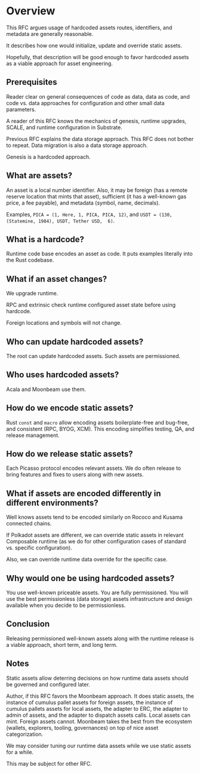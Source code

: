 # Overview

This RFC argues usage of hardcoded assets routes, identifiers, and metadata are generally reasonable.  

It describes how one would initialize, update and override static assets.

Hopefully, that description will be good enough to favor hardcoded assets as a viable approach for asset engineering.

## Prerequisites

Reader clear on general consequences of code as data, data as code, and code vs. data approaches for configuration and other small data parameters.

A reader of this RFC knows the mechanics of genesis, runtime upgrades, SCALE, and runtime configuration in Substrate.

Previous RFC explains the data storage approach. This RFC does not bother to repeat. Data migration is also a data storage approach. 

Genesis is a hardcoded approach.

## What are assets?

An asset is a local number identifier. Also, it may be foreign (has a remote reserve location that mints that asset),  sufficient (it has a well-known gas price, a fee payable), and metadata (symbol, name, decimals).

Examples, `PICA = (1, Here, 1, PICA, PICA, 12)`, and `USDT = (130, (Statemine, 1984), USDT, Tether USD,  6)`. 

## What is a hardcode?

Runtime code base encodes an asset as code. It puts examples literally into the Rust codebase.

## What if an asset changes?

We upgrade runtime.

RPC and extrinsic check runtime configured asset state before using 
hardcode.

Foreign locations and symbols will not change.

## Who can update hardcoded assets?

The root can update hardcoded assets. Such assets are permissioned.

## Who uses hardcoded assets?

Acala and Moonbeam use them.

## How do we encode static assets?

Rust `const` and `macro` allow encoding assets boilerplate-free and bug-free, and consistent (RPC, BYOG, XCM). This encoding simplifies testing, QA, and release management.

## How do we release static assets?

Each Picasso protocol encodes relevant assets. We do often release to bring features and fixes to users along with new assets.

## What if assets are encoded differently in different environments?

Well knows assets tend to be encoded similarly on Rococo and Kusama connected chains. 

If Polkadot assets are different, we can override static assets in relevant Composable runtime (as we do for other configuration cases of standard vs. specific configuration).

Also, we can override runtime data override for the specific case.

## Why would one be using hardcoded assets?

You use well-known priceable assets.
You are fully permissioned.
You will use the best permissionless (data storage) assets infrastructure and design available when you decide to be permissionless.

## Conclusion

Releasing permissioned well-known assets along with the runtime release is a viable approach, short term, and long term.

## Notes

Static assets allow deterring decisions on how runtime data assets should be governed and configured later. 

Author, if this RFC favors the Moonbeam approach. It does static assets, the instance of cumulus pallet assets for foreign assets, the instance of cumulus pallets assets for local assets, the adapter to ERC, the adapter to admin of assets, and the adapter to dispatch assets calls. Local assets can mint. Foreign assets cannot. Moonbeam takes the best from the ecosystem (wallets, explorers, tooling, governances) on top of nice asset categorization.

We may consider tuning our runtime data assets while we use static assets for a while. 

This may be subject for other RFC.
